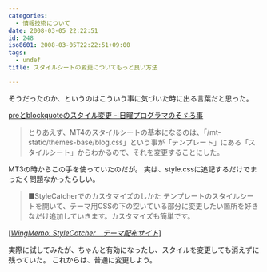 ```yaml
---
categories:
  - 情報技術について
date: 2008-03-05 22:22:51
id: 248
iso8601: 2008-03-05T22:22:51+09:00
tags:
  - undef
title: スタイルシートの変更についてもっと良い方法

---
```


<p>そうだったのか、というのはこういう事に気づいた時に出る言葉だと思った。</p>

<div class="quotetitle"><a title="preとblockquoteのスタイル変更 - 日曜プログラマのそゞろ事" href="http://www.nishimiyahara.net/2008/03/04/234532">preとblockquoteのスタイル変更 - 日曜プログラマのそゞろ事</a></div>

<blockquote>とりあえず、MT4のスタイルシートの基本になるのは、「/mt-static/themes-base/blog.css」という事が「テンプレート」にある「スタイルシート」からわかるので、それを変更することにした。</blockquote>

<p>MT3の時からこの手を使っていたのだが。
実は、style.cssに追記するだけでまったく問題なかったらしい。</p>

<blockquote cite="http://taeko.w-museum.com/wing/200609251452.html" title="Source: WingMemo: StyleCatcher　テーマ配布サイト; Accessed Date: 3/5/2008" class="blockquote"><p>■StyleCatcherでのカスタマイズのしかた
テンプレートのスタイルシートを開いて、テーマ用CSSの下の空いている部分に変更したい箇所を好きなだけ追加していきます。カスタマイズも簡単です。</p></blockquote>

<div class="cite"> [<cite><a href="http://wing.w-museum.com/200609251452.html">WingMemo: StyleCatcher　テーマ配布サイト</a></cite>] </div>

<p>実際に試してみたが、ちゃんと有効になったし、スタイルを変更しても消えずに残っていた。
これからは、普通に変更しよう。</p>
    	